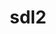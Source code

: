 ---
title: "sdl2"
layout: cache
categories: [package, develop]
meta: {"versions": ["2.30.3"], "compilers": ["gcc@=11.4.0", "oneapi@=2024.2.1"], "oss": ["ubuntu22.04"], "platforms": ["linux"], "targets": ["x86_64_v3"], "stacks": ["e4s", "e4s-oneapi", "root"], "num_specs": 5, "num_specs_by_stack": {"root": 5, "e4s": 2, "e4s-oneapi": 3}}
spec_details: [{"hash": "3i7bfjjpeqb5iebbdc2igmdubiqz7dj4", "compiler": "gcc@=11.4.0", "versions": ["2.30.3"], "os": "ubuntu22.04", "platform": "linux", "target": "x86_64_v3", "variants": ["build_system=cmake", "build_type=Release", "generator=make", "~ipo"], "stacks": ["root", "e4s"], "size": "-", "tarball": "https://binaries.spack.io/develop/build_cache/linux-ubuntu22.04-x86_64_v3/gcc-11.4.0/sdl2-2.30.3/linux-ubuntu22.04-x86_64_v3-gcc-11.4.0-sdl2-2.30.3-3i7bfjjpeqb5iebbdc2igmdubiqz7dj4.spack"}, {"hash": "fd2vqkyagwdwsiuj4f4ofx5dgtmje2u7", "compiler": "gcc@=11.4.0", "versions": ["2.30.3"], "os": "ubuntu22.04", "platform": "linux", "target": "x86_64_v3", "variants": ["build_system=cmake", "build_type=Release", "generator=make", "~ipo"], "stacks": ["root", "e4s"], "size": "-", "tarball": "https://binaries.spack.io/develop/build_cache/linux-ubuntu22.04-x86_64_v3/gcc-11.4.0/sdl2-2.30.3/linux-ubuntu22.04-x86_64_v3-gcc-11.4.0-sdl2-2.30.3-fd2vqkyagwdwsiuj4f4ofx5dgtmje2u7.spack"}, {"hash": "52mepdbkkdq6zys4gkhteievm6cntgny", "compiler": "oneapi@=2024.2.1", "versions": ["2.30.3"], "os": "ubuntu22.04", "platform": "linux", "target": "x86_64_v3", "variants": ["build_system=cmake", "build_type=Release", "generator=make", "~ipo"], "stacks": ["root", "e4s-oneapi"], "size": "-", "tarball": "https://binaries.spack.io/develop/build_cache/linux-ubuntu22.04-x86_64_v3/oneapi-2024.2.1/sdl2-2.30.3/linux-ubuntu22.04-x86_64_v3-oneapi-2024.2.1-sdl2-2.30.3-52mepdbkkdq6zys4gkhteievm6cntgny.spack"}, {"hash": "y34pjthyod3eqaunpd6s7mchaaglvrem", "compiler": "oneapi@=2024.2.1", "versions": ["2.30.3"], "os": "ubuntu22.04", "platform": "linux", "target": "x86_64_v3", "variants": ["build_system=cmake", "build_type=Release", "generator=make", "~ipo"], "stacks": ["root", "e4s-oneapi"], "size": "-", "tarball": "https://binaries.spack.io/develop/build_cache/linux-ubuntu22.04-x86_64_v3/oneapi-2024.2.1/sdl2-2.30.3/linux-ubuntu22.04-x86_64_v3-oneapi-2024.2.1-sdl2-2.30.3-y34pjthyod3eqaunpd6s7mchaaglvrem.spack"}, {"hash": "yerhlrgd2zjxic6m65iy5pwojwyve6vm", "compiler": "oneapi@=2024.2.1", "versions": ["2.30.3"], "os": "ubuntu22.04", "platform": "linux", "target": "x86_64_v3", "variants": ["build_system=cmake", "build_type=Release", "generator=make", "~ipo"], "stacks": ["root", "e4s-oneapi"], "size": "-", "tarball": "https://binaries.spack.io/develop/build_cache/linux-ubuntu22.04-x86_64_v3/oneapi-2024.2.1/sdl2-2.30.3/linux-ubuntu22.04-x86_64_v3-oneapi-2024.2.1-sdl2-2.30.3-yerhlrgd2zjxic6m65iy5pwojwyve6vm.spack"}]
---